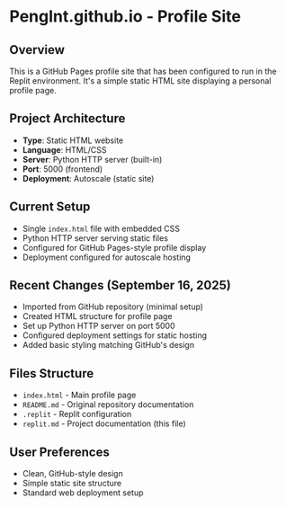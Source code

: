 # PengInt.github.io - Profile Site

## Overview
This is a GitHub Pages profile site that has been configured to run in the Replit environment. It's a simple static HTML site displaying a personal profile page.

## Project Architecture
- **Type**: Static HTML website
- **Language**: HTML/CSS
- **Server**: Python HTTP server (built-in)
- **Port**: 5000 (frontend)
- **Deployment**: Autoscale (static site)

## Current Setup
- Single `index.html` file with embedded CSS
- Python HTTP server serving static files
- Configured for GitHub Pages-style profile display
- Deployment configured for autoscale hosting

## Recent Changes (September 16, 2025)
- Imported from GitHub repository (minimal setup)
- Created HTML structure for profile page
- Set up Python HTTP server on port 5000
- Configured deployment settings for static hosting
- Added basic styling matching GitHub's design

## Files Structure
- `index.html` - Main profile page
- `README.md` - Original repository documentation
- `.replit` - Replit configuration
- `replit.md` - Project documentation (this file)

## User Preferences
- Clean, GitHub-style design
- Simple static site structure
- Standard web deployment setup